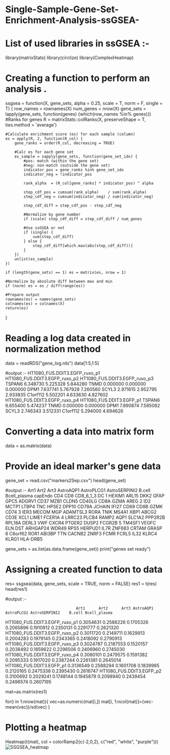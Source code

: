# Single-Sample-Gene-Set-Enrichment-Analysis-ssGSEA-
# List of used libraries in ssGSEA :-
library(matrixStats)
library(circlize)
library(ComplexHeatmap)

# Creating a function to perform an analysis .
ssgsea = function(X, gene_sets, alpha = 0.25, scale = T, norm = F, single = T) {
    row_names = rownames(X)
    num_genes = nrow(X)
    gene_sets = lapply(gene_sets, function(genes) {which(row_names %in% genes)})
        #Ranks for genes
    R = matrixStats::colRanks(X, preserveShape = T, ties.method = 'average')

    #Calculate enrichment score (es) for each sample (column)
    es = apply(R, 2, function(R_col) {
        gene_ranks = order(R_col, decreasing = TRUE)

        #Calc es for each gene set
        es_sample = sapply(gene_sets, function(gene_set_idx) {
            #pos: match (within the gene set)
            #neg: non-match (outside the gene set)
            indicator_pos = gene_ranks %in% gene_set_idx
            indicator_neg = !indicator_pos

            rank_alpha  = (R_col[gene_ranks] * indicator_pos) ^ alpha

            step_cdf_pos = cumsum(rank_alpha)    / sum(rank_alpha)
            step_cdf_neg = cumsum(indicator_neg) / sum(indicator_neg)

            step_cdf_diff = step_cdf_pos - step_cdf_neg

            #Normalize by gene number
            if (scale) step_cdf_diff = step_cdf_diff / num_genes

            #Use ssGSEA or not
            if (single) {
                sum(step_cdf_diff)
            } else {
                step_cdf_diff[which.max(abs(step_cdf_diff))]
            }
        })
        unlist(es_sample)
    })

    if (length(gene_sets) == 1) es = matrix(es, nrow = 1)

    #Normalize by absolute diff between max and min
    if (norm) es = es / diff(range(es))

    #Prepare output
    rownames(es) = names(gene_sets)
    colnames(es) = colnames(X)
    return(es)
}

# Reading a log data created in normalization method
data = readRDS("gene_log.rds")
data[1:5,1:5]

#output  :-
HT1080_FUS.DDIT3.EGFP_ruxo_p1 HT1080_FUS.DDIT3.EGFP_ruxo_p2 HT1080_FUS.DDIT3.EGFP_ruxo_p3
TSPAN6                        6.348730                      5.225328                      5.844280
TNMD                          0.000000                      0.000000                      0.000000
DPM1                          7.637741                      5.767928                      7.260560
SCYL3                         2.971615                      2.952795                      2.933835
C1orf112                      5.502201                      4.633630                      4.827602
         HT1080_FUS.DDIT3.EGFP_ruxo_p4 HT1080_FUS.DDIT3.EGFP_p1
TSPAN6                        6.655400                 5.474237
TNMD                          0.000000                 0.000000
DPM1                          7.890874                 7.585082
SCYL3                         2.746343                 3.512331
C1orf112                      5.294000                 4.694626

# Converting a data into matrix form 
data = as.matrix(data)

# Provide an ideal marker's gene data
gene_set = read.csv("markers2Sep.csv")
head(gene_set)

#output :- 
     Art1  Art2   Art3 AstroAQP1 AstroPLCG1 AstroSERPINI2 B.cell Bcell_plasma capEndo    CD4    CD8 CD8_6_1_3       DC
1  HEXIM1 ARL15   DKK2      GFAP       GPC5        ADGRV1   CD37         MZB1   CLDN5 CD40LG   CD8A      GZMA     AREG
2     ID2 MCTP1  LTBP4       TNC      HPSE2         DPP10  CD79A       JCHAIN   IFI27   CD69   CD8B      GZMK     CD74
3    IER3 MECOM    MGP  ADAMTSL3       RORA          TNIK  MS4A1         XBP1   ABCG2   CD3E   XCL1     LIME1   FCER1A
4  LRRC23 PLCB4  RAMP2      AQP1     SLC1A2       PPP2R2B RPL18A        DERL3     VWF  CXCR4 PTGER2     DUSP2   FCGR2B
5  TM4SF1 VEGFC    ELN       DST   ARHGAP24         WDR49   RPS5      HERPUD1           IL7R ZNF683     CRTAM    GRASP
6 C6orf62  ROR1 ABI3BP       TTN     CACNB2         ZNRF3   FCMR        FCRL5           IL32  KLRC4     KLRG1 HLA-DRB5

gene_sets = as.list(as.data.frame(gene_set))
print("genes set ready")

# Assigning a created function to data 
res= ssgsea(data, gene_sets, scale = TRUE, norm = FALSE)
res1 = t(res)
head(res1)

#output :- 

                                   Art1      Art2      Art3 AstroAQP1 AstroPLCG1 AstroSERPINI2    B.cell Bcell_plasma
HT1080_FUS.DDIT3.EGFP_ruxo_p1 0.3054631 0.2586226 0.1705326 0.2065896  0.1910912     0.2350131 0.2291777    0.2621320
HT1080_FUS.DDIT3.EGFP_ruxo_p2 0.3011720 0.2149711 0.1629913 0.2004283  0.1979145     0.2343365 0.2418092    0.2790913
HT1080_FUS.DDIT3.EGFP_ruxo_p3 0.3024787 0.2187553 0.1520157 0.2038492  0.1859622     0.2296506 0.2406960    0.2745030
HT1080_FUS.DDIT3.EGFP_ruxo_p4 0.3080101 0.2479575 0.1591382 0.2095333  0.1917020     0.2387244 0.2261381    0.2645014
HT1080_FUS.DDIT3.EGFP_p1      0.3136549 0.2588294 0.1601708 0.1839985  0.2120165     0.2475338 0.2395430    0.2616747
HT1080_FUS.DDIT3.EGFP_p2      0.3100692 0.2029241 0.1748144 0.1945879  0.2098940     0.2439454 0.2496574    0.2607195

mat=as.matrix(res1)

for(i in 1:nrow(mat)){
  vec=as.numeric(mat[i,])
  mat[i, 1:ncol(mat)]=(vec-mean(vec))/sd(vec)
}

# Plotting a heatmap 
Heatmap(t(mat), col = colorRamp2(c(-2,0,2), c("red", "white", "purple")))
![SSGSEA_heatmap](https://user-images.githubusercontent.com/110582335/197962860-970a5775-8c1c-48db-baa3-069870b284a7.png)

